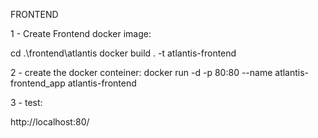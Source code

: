 FRONTEND

1 - Create Frontend docker image:

cd .\frontend\atlantis
docker build . -t atlantis-frontend

2 - create the docker conteiner:
docker run -d -p 80:80 --name atlantis-frontend_app atlantis-frontend

3 - test:

http://localhost:80/